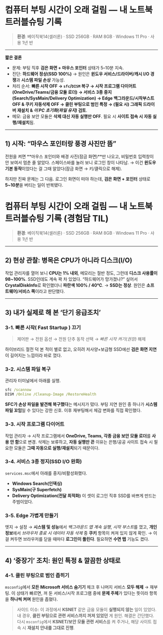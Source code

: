 # 컴퓨터 부팅 시간이 오래 걸림 — 내 노트북 트러블슈팅 기록

> **환경**: 베이직북14(셀러론) · SSD 256GB · RAM 8GB · Windows 11 Pro · 사용 1년 반


---
**짧은 결론**

* 문제: 부팅 직후 **검은 화면 + 마우스 포인터** 상태가 5–10분 지속.
* 진단: **하드웨어 정상(SSD 100%)** → 원인은 **윈도우 서비스/드라이버/캐시 I/O 경쟁**과 **시스템 파일 손상** 가능성.
* 처리 순서: **빠른 시작 OFF → `sfc`/`DISM` 복구 → 시작 프로그램 다이어트(OneDrive/Teams/금융 모듈 로더) → 서비스 3종 중지(Search/SysMain/Delivery Optimization) → Edge 백그라운드/시작부스트 OFF & 쿠키 자동삭제 OFF → 클린 부팅으로 범인 특정 → (필요 시) 그래픽 드라이버 재설치 & *이 PC 초기화(파일 유지)* 검토**.
* 메모: 금융 보안 모듈은 **삭제 대신 자동 실행만 OFF**. 필요 시 **사이트 접속 시 자동 실행/재설치**됨.

---

## 1) 시작: “마우스 포인터랑 풍경 사진만 뜸”

전원을 켜면 **마우스 포인터와 배경 사진(잠금 화면)**만 나오고, 비밀번호 입력창이 안 보여서 멈춘 줄 알았다. 스페이스바를 눌러 보니 로그인 창이 나타남. → 이건 **윈도우 기본 동작**이었다는 걸 그때 알았다(잠금 화면 → 키/클릭으로 해제).

하지만 진짜 문제는 그 다음. 로그인 화면이 떠야 하는데, **검은 화면 + 포인터** 상태로 **5~10분**을 버티는 일이 반복됐다.
# 컴퓨터 부팅 시간이 오래 걸림 — 내 노트북 트러블슈팅 기록 (경험담 TIL)

> **환경**: 베이직북14(셀러론) · SSD 256GB · RAM 8GB · Windows 11 Pro · 사용 1년 반

---

## 2) 현상 관찰: 병목은 CPU가 아니라 디스크(I/O)

작업 관리자를 열어 보니 **CPU는 1% 내외**, 메모리는 절반 정도, 그런데 **디스크 사용률이 98~100%**. SSD인데도 계속 꽉 차 있었다. “하드웨어가 망가졌나?” 싶어서 **CrystalDiskInfo**로 확인했더니 **파란색 100% / 40℃**. → **SSD는 정상**. 원인은 **소프트웨어/서비스 쪽**이라고 판단했다.

---

## 3) 내가 실제로 해 본 ‘단기 응급조치’

### 3‑1. 빠른 시작( Fast Startup ) 끄기

> 제어판 → 전원 옵션 → 전원 단추 동작 선택 → *빠른 시작 켜기(권장)* 해제

하이브리드 절전 덕 본 적이 별로 없고, 오히려 저사양+보급형 SSD에선 **검은 화면 지연**이 길어지는 느낌이라 바로 껐다.

### 3‑2. 시스템 파일 복구

관리자 터미널에서 아래를 실행.

```bat
sfc /scannow
DISM /Online /Cleanup-Image /RestoreHealth
```

**SFC가 손상 파일을 발견해 복구했다**는 메시지가 떴다. 부팅 지연 원인 중 하나가 **시스템 파일 꼬임**일 수 있다는 강한 신호. 이후 재부팅해서 체감 변화를 직접 확인했다.

### 3‑3. 시작 프로그램 다이어트

작업 관리자 → 시작 프로그램에서 **OneDrive, Teams, 각종 금융 보안 모듈 로더**를 **사용 안 함**으로 변경. 삭제는 보류하고, **자동 실행만 끈** 이유는 은행/공공 사이트 접속 시 필요한 모듈은 **그때 자동으로 실행/재설치**되기 때문이다.

### 3‑4. 서비스 3종 정지(SSD I/O 완화)

`services.msc`에서 아래를 중지/비활성화했다.

* **Windows Search(인덱싱)**
* **SysMain(구 Superfetch)**
* **Delivery Optimization(전달 최적화)**
  이 셋이 로그인 직후 SSD를 바쁘게 만드는 주범이었다.

### 3‑5. Edge 가볍게 만들기

엣지 → 설정 → **시스템 및 성능**에서 *백그라운드 앱 계속 실행*, *시작 부스트*를 껐고, **개인정보**에서 *브라우저 종료 시 데이터 자동 삭제* 중 **쿠키** 항목이 켜져 있지 않게 확인. → 이걸 켜두면 브라우저를 닫을 때마다 **로그인이 풀린다**. 필요하면 **수면 탭** 기능도 켰다.

---


## 4) ‘중장기’ 조치: 원인 특정 & 깔끔한 상태로

### 4‑1. 클린 부팅으로 범인 좁히기

`msconfig`에서 **모든 Microsoft 서비스 숨기기** 체크 후 나머지 서비스 **모두 해제** → 재부팅. 이 상태가 빠르면, 꺼 둔 서비스/시작 프로그램 중에 **문제 주체**가 있다는 뜻이라 항목을 **하나씩 켜며** 원인을 좁혔다.

> 사이드 이슈: 이 과정에서 **KSNET** 같은 금융 모듈이 **실행되지 않는** 일이 있었다. 내 경우, **클린 부팅으로 관련 서비스까지 꺼져 있었던** 게 원인. 해결은 간단했다. 다시 `msconfig`에서 **KSNET/보안 모듈 관련 서비스**를 켜 주거나, 해당 사이트 접속 시 **재설치 안내를 그대로 진행**.
